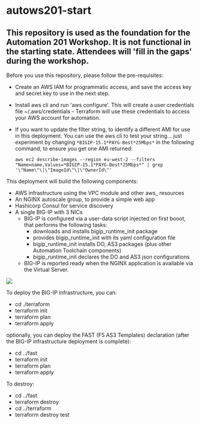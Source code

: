 # autows201-start


## This repository is used as the foundation for the Automation 201 Workshop.  It is not functional in the starting state.  Attendees will 'fill in the gaps' during the workshop. 

Before you use this repository, please follow the pre-requisites:

-   Create an AWS IAM for programmatic access, and save the access key and secret key to use in the next step.
-   Install aws cli and run 'aws configure'.  This will create a user credentials file ~/.aws/credentials - Terraform will use these credentials to access your AWS account for automation.

-   If you want to update the filter string, to identify a different AMI for use in this deployment.  You can use the aws cli to test your string... just experiment by changing `*BIGIP-15.1*PAYG-Best*25Mbps*` in the following command, to ensure you get one AMI returned:

    `aws ec2 describe-images --region eu-west-2 --filters "Name=name,Values=*BIGIP-15.1*PAYG-Best*25Mbps*" | grep '\"Name\"\|\"ImageId\"\|\"OwnerId\"'`

This deployment will build the following components:

- AWS infrastructure using the VPC module and other aws_ resources
- An NGINX autoscale group, to provide a simple web app
- Hashicorp Consul for service discovery
- A single BIG-IP with 3 NICs
    - BIG-IP is configured via a user-data script injected on first booot, that performs the following tasks:
        - downloads and installs bigip_runtime_init package
        - provides bigip_runtime_init with its yaml configuration file
        - bigip_runtime_init installs DO, AS3 packages (plus other Automation Toolchain components)
        - bigip_runtime_init declares the DO and AS3 json configurations
    - BIG-IP is reported ready when the NGINX application is available via the Virtual Server.

<img src="./images/deploy_diagram.png">

To deploy the BIG-IP infrastructure, you can:
-   cd ./terraform
-   terraform init
-   terraform plan
-   terraform apply

optionally, you can deploy the FAST (F5 AS3 Templates) declaration (after the BIG-IP infrastructure deployment is complete):
-   cd ../fast
-   terraform init
-   terraform plan
-   terraform apply

To destroy:
-   cd ../fast 
-   terraform destroy
-   cd ../terraform 
-   terraform destroy
test
